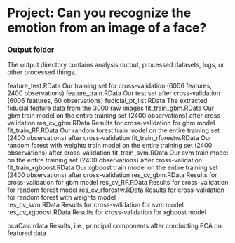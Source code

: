 # Project: Can you recognize the emotion from an image of a face?

### Output folder

The output directory contains analysis output, processed datasets, logs, or other processed things.


feature_test.RData
	Our training set for cross-validation (6006 features, 2400 observations)
feature_train.RData
	Our test set after cross-validation (6006 features, 60 observations)
fudicial_pt_list.RData
	The extracted fiducial feature data from the 3000 raw images 
fit_train_gbm.RData
	Our gbm train model on the entire training set (2400 observations) after cross-validation
res_cv_gbm.RData
	Results for cross-validation for gbm model 
fit_train_RF.RData
	Our random forest train model on the entire training set (2400 observations) after cross-validation
fit_train_rforestw.RData
	Our random forest with weights train model on the entire training set (2400 observations) after cross-validation
fit_train_svm.RData
	Our svm train model on the entire training set (2400 observations) after cross-validation
fit_train_xgboost.RData
	Our xgboost train model on the entire training set (2400 observations) after cross-validation
res_cv_gbm.RData
	Results for cross-validation for gbm model
res_cv_RF.RData
	Results for cross-validation for random forest model 
res_cv_rforestw.RData
	Results for cross-validation for random forest with weights model 	
res_cv_svm.RData
	Results for cross-validation for svm model 	
res_cv_xgboost.RData
	Results for cross-validation for xgboost model 
	
pcaCalc.rdata
	Results, i.e., principal components after conducting PCA on featured data
	
	
	